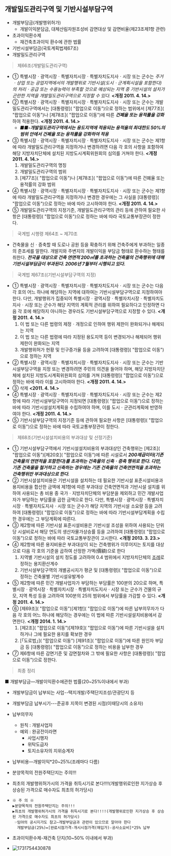 ## 개발밀도관리구역 및 기반시설부담구역

* 개발부담금(개발행위허가)
  * 개발이익분담금, 대체산림자원조성비 감면대상 및 감면비율(제23조제1항 관련)
* 초과이익환수제
  * 재건축초과이익 환수에 관한 법률
* 기반시설부담금(국토계획법제67조)
* 개발밀도관리구역

> 제66조(개발밀도관리구역)

* ① 특별시장ㆍ광역시장ㆍ특별자치시장ㆍ특별자치도지사ㆍ시장 또는 군수는 *주거ㆍ상업 또는 공업지역에서의 개발행위로 기반시설(도시ㆍ군계획시설을 포함한다)의 처리ㆍ공급 또는 수용능력이 부족할 것으로 예상되는 지역 중 기반시설의 설치가 곤란한 지역을 개발밀도관리구역으로 지정할 수 있다.* **<개정 2011. 4. 14.>**
* ② 특별시장ㆍ광역시장ㆍ특별자치시장ㆍ특별자치도지사ㆍ시장 또는 군수는 개발밀도관리구역에서는 [대통령령]( "팝업으로 이동")으로 정하는 범위에서 [제77조]( "팝업으로 이동")나 [제78조]( "팝업으로 이동")에 따른 ***건폐율 또는 용적률을 강화***하여 적용한다. **<개정 2011. 4. 14.>**
  * ***■■-개발밀도관리구역에서는 용도지역에 적용되는 용적율의 최대한도 50%의 범위 안에서 건폐율 또는 용적률을 강화하여 적용***
* ③ 특별시장ㆍ광역시장ㆍ특별자치시장ㆍ특별자치도지사ㆍ시장 또는 군수는 제1항에 따라 개발밀도관리구역을 지정하거나 변경하려면 다음 각 호의 사항을 포함하여 해당 지방자치단체에 설치된 지방도시계획위원회의 심의를 거쳐야 한다. **<개정 2011. 4. 14.>**
  1. 개발밀도관리구역의 명칭
  2. 개발밀도관리구역의 범위
  3. [제77조]( "팝업으로 이동")나 [제78조]( "팝업으로 이동")에 따른 건폐율 또는 용적률의 강화 범위
* ④ 특별시장ㆍ광역시장ㆍ특별자치시장ㆍ특별자치도지사ㆍ시장 또는 군수는 제1항에 따라 개발밀도관리구역을 지정하거나 변경한 경우에는 그 사실을 [대통령령]( "팝업으로 이동")으로 정하는 바에 따라 고시하여야 한다. **<개정 2011. 4. 14.>**
* ⑤ 개발밀도관리구역의 지정기준, 개발밀도관리구역의 관리 등에 관하여 필요한 사항은 [대통령령]( "팝업으로 이동")으로 정하는 바에 따라 국토교통부장관이 정한다.

> 국계법 시행령 제64조 ~ 제70조

* 건축물을 신ㆍ증축할 때 도로나 공원 등을 확충하기 위해 건축주에게 부과하는 일종의 준조세를 말한다. 개발지와 주변지의 개발이익을 부담금 형태로 환수하는 형태를 취한다. ***전국을 대상으로 건축 연면적 200㎡를 초과하는 건축물의 건축행위에 대해 기반시설부담금이 부과된다. 2006년 7월부터 시행되고 있다.***

> 국계법 제67조((기반시설부담구역의 지정)

* ① 특별시장ㆍ광역시장ㆍ특별자치시장ㆍ특별자치도지사ㆍ시장 또는 군수는 다음 각 호의 어느 하나에 해당하는 지역에 대하여는 기반시설부담구역으로 지정하여야 한다. 다만, 개발행위가 집중되어 특별시장ㆍ광역시장ㆍ특별자치시장ㆍ특별자치도지사ㆍ시장 또는 군수가 해당 지역의 계획적 관리를 위하여 필요하다고 인정하면 다음 각 호에 해당하지 아니하는 경우라도 기반시설부담구역으로 지정할 수 있다. **<개정 2011. 4. 14.>**
  1. 이 법 또는 다른 법령의 제정ㆍ개정으로 인하여 행위 제한이 완화되거나 해제되는 지역
  2. 이 법 또는 다른 법령에 따라 지정된 용도지역 등이 변경되거나 해제되어 행위 제한이 완화되는 지역
  3. 개발행위허가 현황 및 인구증가율 등을 고려하여 [대통령령]( "팝업으로 이동")으로 정하는 지역
* ② 특별시장ㆍ광역시장ㆍ특별자치시장ㆍ특별자치도지사ㆍ시장 또는 군수는 기반시설부담구역을 지정 또는 변경하려면 주민의 의견을 들어야 하며, 해당 지방자치단체에 설치된 지방도시계획위원회의 심의를 거쳐 [대통령령]( "팝업으로 이동")으로 정하는 바에 따라 이를 고시하여야 한다. **<개정 2011. 4. 14.>**
* ③ 삭제 **<2011. 4. 14.>**
* ④ 특별시장ㆍ광역시장ㆍ특별자치시장ㆍ특별자치도지사ㆍ시장 또는 군수는 제2항에 따라 기반시설부담구역이 지정되면 [대통령령]( "팝업으로 이동")으로 정하는 바에 따라 기반시설설치계획을 수립하여야 하며, 이를 도시ㆍ군관리계획에 반영하여야 한다. **<개정 2011. 4. 14.>**
* ⑤ 기반시설부담구역의 지정기준 등에 관하여 필요한 사항은 [대통령령]( "팝업으로 이동")으로 정하는 바에 따라 국토교통부장관이 정한다.

> 제68조(기반시설설치비용의 부과대상 및 산정기준)

* ① 기반시설부담구역에서 기반시설설치비용의 부과대상인 건축행위는 [제2조]( "팝업으로 이동")[제20호]( "팝업으로 이동")에 따른 시설로서 ***200제곱미터(기존 건축물의 연면적을 포함한다)를 초과하는 건축물의 신축ㆍ증축 행위로 한다. 다만, 기존 건축물을 철거하고 신축하는 경우에는 기존 건축물의 건축연면적을 초과하는 건축행위만 부과대상으로 한다.***
* ② 기반시설설치비용은 기반시설을 설치하는 데 필요한 기반시설 표준시설비용과 용지비용을 합산한 금액에 제1항에 따른 부과대상 건축연면적과 기반시설 설치를 위하여 사용되는 총 비용 중 국가ㆍ지방자치단체의 부담분을 제외하고 민간 개발사업자가 부담하는 부담률을 곱한 금액으로 한다. 다만, 특별시장ㆍ광역시장ㆍ특별자치시장ㆍ특별자치도지사ㆍ시장 또는 군수가 해당 지역의 기반시설 소요량 등을 고려하여 [대통령령]( "팝업으로 이동")으로 정하는 바에 따라 기반시설부담계획을 수립한 경우에는 그 부담계획에 따른다.
* ③ 제2항에 따른 기반시설 표준시설비용은 기반시설 조성을 위하여 사용되는 단위당 시설비로서 해당 연도의 생산자물가상승률 등을 고려하여 [대통령령]( "팝업으로 이동")으로 정하는 바에 따라 국토교통부장관이 고시한다. **<개정 2013. 3. 23.>**
* ④ 제2항에 따른 용지비용은 부과대상이 되는 건축행위가 이루어지는 토지를 대상으로 다음 각 호의 기준을 곱하여 산정한 가액(價額)으로 한다
  1. 지역별 기반시설의 설치 정도를 고려하여 0.4 범위에서 지방자치단체의 [조례](https://www.law.go.kr/LSW/lsSc.do?section=&menuId=1&subMenuId=15&tabMenuId=81&eventGubun=060101&query=%EA%B5%AD%ED%86%A0%EC%9D%98+%EA%B3%84%ED%9A%8D+%EB%B0%8F+%EC%9D%B4%EC%9A%A9%EC%97%90+%EA%B4%80%ED%95%9C+%EB%B2%95%EB%A5%A0#AJAX "팝업으로 이동")로 정하는 용지환산계수
  2. 기반시설부담구역의 개별공시지가 평균 및 [대통령령]( "팝업으로 이동")으로 정하는 건축물별 기반시설유발계수
* ⑤ 제2항에 따른 민간 개발사업자가 부담하는 부담률은 100분의 20으로 하며, 특별시장ㆍ광역시장ㆍ특별자치시장ㆍ특별자치도지사ㆍ시장 또는 군수가 건물의 규모, 지역 특성 등을 고려하여 100분의 25의 범위에서 부담률을 가감할 수 있다. **<개정 2011. 4. 14.>**
* ⑥ [제69조]( "팝업으로 이동")[제1항]( "팝업으로 이동")에 따른 납부의무자가 다음 각 호의 어느 하나에 해당하는 경우에는 이 법에 따른 기반시설설치비용에서 감면한다. **<개정 2014. 1. 14.>**
  1. [제2조]( "팝업으로 이동")[제19호]( "팝업으로 이동")에 따른 기반시설을 설치하거나 그에 필요한 용지를 확보한 경우
  2. [「도로법」]( "팝업으로 이동") [제91조]( "팝업으로 이동")에 따른 원인자 부담금 등 [대통령령]( "팝업으로 이동")으로 정하는 비용을 납부한 경우
* ⑦ 제6항에 따른 감면기준 및 감면절차와 그 밖에 필요한 사항은 [대통령령]( "팝업으로 이동")으로 정한다.

> 최종 정리

■ 개발부담금—개발이익환수에관한 법률(20~25%이내에서 부과)

* 개발부담금이 납부되는 사업--택지개발/주택단지조성/관광단지 등
* 개발부담금 납부시기---준공후 지목이 변경된 시점(이때당시의 소유자)
* 납부의무자

  * 원칙 : 개발사업자
  * 예외 : 완공전이라면
    * 사업시행자
    * 위탁도급자
    * 토지소유자의 지위승계자
* 납부비용—개발이익*20~25%(조례마다 다름)
* 분양목적의 전원주택단지는 주의!!!
* 최초의 개발행위허가시의 가격을 취득시기로 본다!!!!(개발행위로인한 지가상승 후 상승된 가격으로 매수자도 최초의 허가당시)
* ```
  ※ 주 의 ※
  ▶분양목적의 전원주택단지는 주의!!!
  ▶최초의 개발행위허가시의 가격을 취득시기로 본다!!!!(개발행위로인한 지가상승 후 상승된 가격으로 매수자도 최초의 허가당시)
   ☞임야의 공시지가도 참고—개발부담금과 관련이 있으므로 알아야 한다
    개발부담금(25%)=[완료시점가격-개시시점가격(매입가)-공사소요비]*25% 납부
  ```
* 초과이익환수제-재건축 단지(10~50% 이내에서 부과)
* ![1731754430878](images/개발밀도관리-기반시설부담구역/1731754430878.png)
